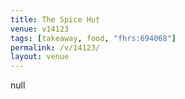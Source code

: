```yaml
---
title: The Spice Hut
venue: v14123
tags: [takeaway, food, "fhrs:694068"]
permalink: /v/14123/
layout: venue
---
```

null